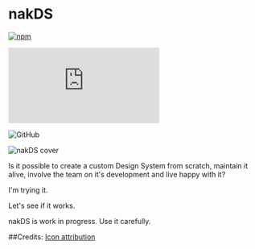 # nakDS

[![npm](https://img.shields.io/npm/v/nakds?style=for-the-badge)](https://www.npmjs.com/package/nakds)

![Total output CSS file size in bytes](https://img.shields.io/github/size/nabaroa/nakDS/dist/css/nakDS.css?style=for-the-badge)

![GitHub](https://img.shields.io/github/license/nabaroa/nakDS?style=for-the-badge)

![nakDS cover](https://raw.githubusercontent.com/nabaroa/nakds-pages/master/docs/assets/cover.png)


Is it possible to create a custom Design System from scratch, maintain it alive, involve the team on it's development and live happy with it?

I'm trying it.

Let's see if it works.

nakDS is work in progress. Use it carefully.


##Credits:
[Icon attribution](https://thenounproject.com/search/?q=connect&i=139022)
